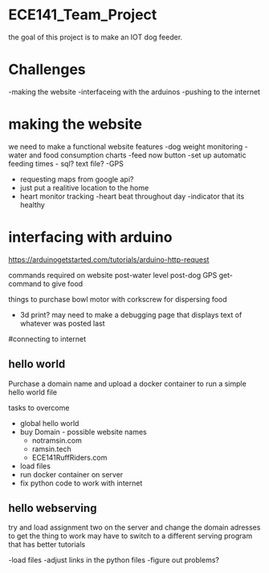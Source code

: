 # ECE141_Team_Project
the goal of this project is to make an IOT dog feeder.

# Challenges
-making the website
-interfaceing with the arduinos
-pushing to the internet


# making the website
we need to make a functional website
features
-dog weight monitoring
-water and food consumption charts
-feed now button
-set up automatic feeding times
    - sql? text file?
-GPS
   - requesting maps from google api?
   - just put a realitive location to the home
- heart monitor tracking
  -heart beat throughout day
  -indicator that its healthy


# interfacing with arduino

https://arduinogetstarted.com/tutorials/arduino-http-request

commands required on website
post-water level
post-dog GPS
get-command to give food

things to purchase
bowl
motor with corkscrew for dispersing food
  - 3d print?
may need to make a debugging page that displays text of whatever was posted last

#connecting to internet
## hello world 
Purchase a domain name and upload a docker container to run a simple hello world file

tasks to overcome
-  global hello world
  -  buy Domain
    -  possible website names
      - notramsin.com
      - ramsin.tech
      - ECE141RuffRiders.com
  -  load files
  -  run docker container on server
  -  fix python code to work with internet

## hello webserving
try and load assignment two on the server and change the domain adresses to get the thing to work
may have to switch to a different serving program that has better tutorials

-load files
-adjust links in the python files
-figure out problems?
